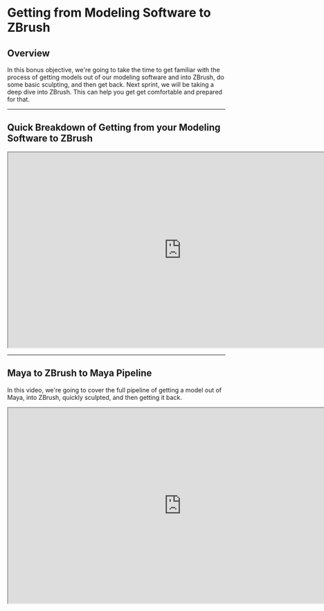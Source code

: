 # Getting from Modeling Software to ZBrush

<h2>Overview</h2>
<p>In this bonus objective, we're going to take the time to get familiar with the process of getting models out of our modeling software and into ZBrush, do some basic sculpting, and then get back. Next sprint, we will be taking a deep dive into ZBrush. This can help you get get comfortable and prepared for that.</p>
<hr>
<h2>Quick Breakdown of Getting from your Modeling Software to ZBrush</h2>
<p><iframe src="https://www.youtube.com/embed/STVS7mqP-SM?rel=0" width="800" height="450" allowfullscreen="allowfullscreen" allow="accelerometer; autoplay; clipboard-write; encrypted-media; gyroscope; picture-in-picture"></iframe></p>
<hr>
<h2>Maya to ZBrush to Maya Pipeline</h2>
<p>In this video, we're going to cover the full pipeline of getting a model out of Maya, into ZBrush, quickly sculpted, and then getting it back.</p>
<p><iframe src="https://www.youtube.com/embed/XGlRPidKTgI" width="800" height="450" allowfullscreen="allowfullscreen" allow="accelerometer; autoplay; clipboard-write; encrypted-media; gyroscope; picture-in-picture"></iframe></p>